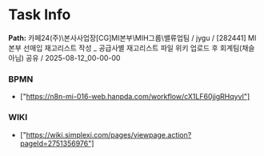 # Task Info

**Path:** 카페24(주)\본사사업장\[CG]MI본부\MIH그룹\밸류업팀 / jygu / [282441] MI본부 선매입 재고리스트 작성 _ 공급사별 재고리스트 파일 위키 업로드 후 회계팀(채슬아님) 공유 / 2025-08-12_00-00-00

### BPMN
- ["https://n8n-mi-016-web.hanpda.com/workflow/cX1LF60jjgRHqyvI"]

### WIKI
- ["https://wiki.simplexi.com/pages/viewpage.action?pageId=2751356976"]

